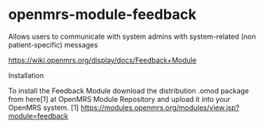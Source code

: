 openmrs-module-feedback
=======================

Allows users to communicate with system admins with system-related (non patient-specific) messages

https://wiki.openmrs.org/display/docs/Feedback+Module

Installation

To install the Feedback Module download the distribution .omod package from here[1] at OpenMRS Module Repository and upload it into your OpenMRS system.
[1] https://modules.openmrs.org/modules/view.jsp?module=feedback
